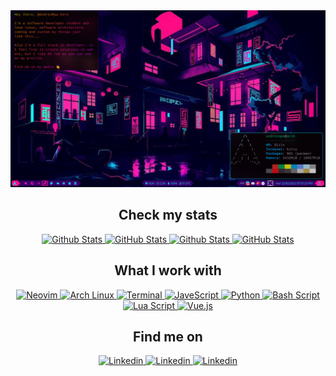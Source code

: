 <img src=".assents/background.png">

<div align="center">
  <h2>Check my stats</h2>
  <a href="https://github.com/AndresMpa#gh-dark-mode-only">
    <img height="180em" alt="Github Stats" src="https://github-readme-stats.vercel.app/api?username=AndresMpa&hide_border=true&count_private=true&show_icons=true&theme=radical&include_all_commits=true#gh-dark-mode-only" />
  </a>
  <a href="https://github.com/AndresMpa#gh-dark-mode-only">
    <img height="180em" alt="GitHub Stats" src="https://github-readme-stats.vercel.app/api/top-langs?username=AndresMpa&show_icons=true&locale=en&layout=compact&hide_border=true&theme=radical&hide=jupyter%20%notebook&langs_count=6#gh-dark-mode-only" />
  </a>

  <a href="https://github.com/AndresMpa#gh-light-mode-only">
    <img height="180em" alt="Github Stats" src="https://github-readme-stats.vercel.app/api?username=AndresMpa&hide_border=false&count_private=true&show_icons=true&theme=graywhite&include_all_commits=true#gh-light-mode-only" />
  </a>
  <a href="https://github.com/AndresMpa#gh-light-mode-only">
    <img height="180em" alt="GitHub Stats" src="https://github-readme-stats.vercel.app/api/top-langs?username=AndresMpa&show_icons=true&locale=en&layout=compact&hide_border=false&theme=graywhite&hide=jupyter%20%notebook&langs_count=6#gh-light-mode-only" />
  </a>
</div>


<div align="center">
  <h2 style="text-align: center;">What I work with</h2>
  <p>
    <a href="https://github.com/AndresMpa">
      <img
        src="https://img.shields.io/badge/-Linux-black?style=for-the-badge&logo=Linux"
        alt="Neovim"
      />
    </a>
    <a href="https://github.com/AndresMpa">
      <img
        src="https://img.shields.io/badge/Arch%20Linux-darkblue?style=for-the-badge&logo=Arch%20Linux"
        alt="Arch Linux"
      />
    </a>
    <a href="https://github.com/AndresMpa">
      <img
        src="https://img.shields.io/badge/-Terminal-black?style=for-the-badge&logo=iTerm2"
        alt="Terminal"
      />
    </a>
    <a href="https://github.com/AndresMpa">
      <img
        src="https://img.shields.io/badge/-javascript-white?style=for-the-badge&logo=javascript"
        alt="JaveScript"
      />
    </a>
    <a href="https://github.com/AndresMpa">
      <img
           src="https://img.shields.io/badge/-python-yellow?style=for-the-badge&logo=python"
        alt="Python"
      />
    </a>
    <a href="https://github.com/AndresMpa">
      <img
        src="https://img.shields.io/badge/-bash-black?style=for-the-badge&logo=GNU%20Bash"
        alt="Bash Script"
      />
    </a>
    <a href="https://github.com/AndresMpa">
      <img
        src="https://img.shields.io/badge/-lua-purple?style=for-the-badge&logo=lua"
        alt="Lua Script"
      />
    </a>
    <a href="https://github.com/AndresMpa">
      <img
        src="https://img.shields.io/badge/-vue-darkgreen?style=for-the-badge&logo=Vue.js"
        alt="Vue.js"
      />
    </a>
  </p>
</div>

<div align="center">
  <h2>Find me on</h2>
  <p>
    <a href="https://www.linkedin.com/in/andres-m-prieto/?locale=en_US">
      <img src="https://img.shields.io/badge/-linkedin-blue?style=for-the-badge&logo=linkedin" alt="Linkedin">
    </a>
    <a href="https://andresprieto-25116.medium.com/">
      <img src="https://img.shields.io/badge/-medium-black?style=for-the-badge&logo=medium" alt="Linkedin">
    </a>
    <a href="TheDreamerKing#0141">
      <img src="https://img.shields.io/badge/-discord-darkgray?style=for-the-badge&logo=discord" alt="Linkedin">
    </a>
  </p>
</div>
